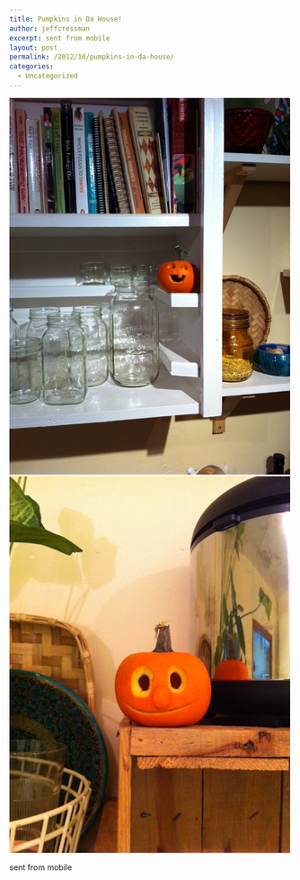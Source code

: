 ```yaml
---
title: Pumpkins in Da House!
author: jeffcressman
excerpt: sent from mobile
layout: post
permalink: /2012/10/pumpkins-in-da-house/
categories:
  - Uncategorized
---
```

<div class='p_embed p_image_embed'>
  <a href="/wp-content/uploads/2012/10/photo_1-scaled-10002.jpg"><img alt="Photo_1" height="669" src="/wp-content/uploads/2012/10/photo_1-scaled-10002.jpg?w=224" width="500" /></a><a href="/wp-content/uploads/2012/10/photo_2-scaled-10002.jpg"><img alt="Photo_2" height="669" src="/wp-content/uploads/2012/10/photo_2-scaled-10002.jpg?w=224" width="500" /></a>
</div>

sent from mobile